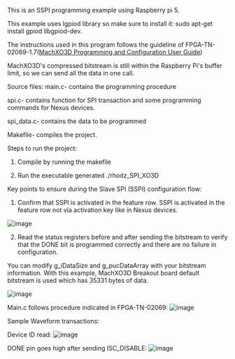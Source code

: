 This is an SSPI programming example using Raspberry pi 5.

This example uses lgpiod library so make sure to install it: sudo apt-get install gpiod libgpiod-dev.

The instructions used in this program follows the guideline of FPGA-TN-02069-1.7([MachXO3D Programming and Configuration User Guide](https://www.latticesemi.com/view_document?document_id=52591))  

MachXO3D's compressed bitstream is still within the Raspberry Pi's buffer limit, so we can send all the data in one call.

Source files:
main.c- contains the programming procedure

spi.c- contains function for SPI transaction and some programming commands for Nexus devices.

spi_data.c- contains the data to be programmed

Makefile- compiles the project.

Steps to run the project:

1. Compile by running the makefile

2. Run the executable generated ./rhodz_SPI_XO3D

Key points to ensure during the Slave SPI (SSPI) configuration flow:

1. Confirm that SSPI is activated in the feature row. SSPI is activated in the feature row not via activation key like in Nexus devices. 

![image](https://github.com/user-attachments/assets/94e9dd47-ff00-4d1b-bbde-50bec039fc1c)

2. Read the status registers before and after sending the bitstream to verify that the DONE bit is programmed correctly and there are no failure in configuration.

You can modify g_iDataSize and g_pucDataArray with your bitstream information. With this example, MachXO3D Breakout board default bitstream is used which has 35331 bytes of data.

![image](https://github.com/user-attachments/assets/38b750bf-5614-4b31-8067-cd19c6f53d0d)

Main.c follows procedure indicated in FPGA-TN-02069:
![image](https://github.com/user-attachments/assets/26abf444-e299-48d3-bf25-53532882c9f4)


Sample Waveform transactions:

Device ID read:
![image](https://github.com/user-attachments/assets/de00569a-0d06-49ec-8c78-4f1a7835d131)

DONE pin goes high after sending ISC_DISABLE:
![image](https://github.com/user-attachments/assets/657745e4-fb65-40fc-af2c-4b57d46486ef)



